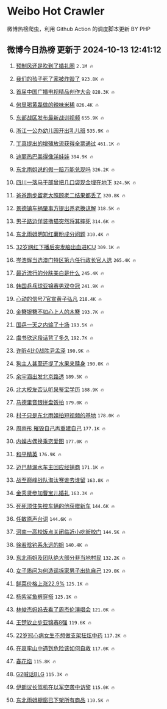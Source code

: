 # Weibo Hot Crawler 



微博热榜爬虫，利用 Github Action 的调度脚本更新 BY PHP 


## 微博今日热榜 更新于 2024-10-13 12:41:12 
1. [预制风还是吹到了婚礼圈](https://s.weibo.com/weibo?q=%23%E9%A2%84%E5%88%B6%E9%A3%8E%E8%BF%98%E6%98%AF%E5%90%B9%E5%88%B0%E4%BA%86%E5%A9%9A%E7%A4%BC%E5%9C%88%23&t=31&band_rank=1&Refer=top) `2.1M 🔥` 

1. [我们的孩子死了家被炸毁了](https://s.weibo.com/weibo?q=%23%E6%88%91%E4%BB%AC%E7%9A%84%E5%AD%A9%E5%AD%90%E6%AD%BB%E4%BA%86%E5%AE%B6%E8%A2%AB%E7%82%B8%E6%AF%81%E4%BA%86%23&t=31&band_rank=2&Refer=top) `923.8K 🔥` 

1. [首届中国广播电视精品创作大会](https://s.weibo.com/weibo?q=%23%E9%A6%96%E5%B1%8A%E4%B8%AD%E5%9B%BD%E5%B9%BF%E6%92%AD%E7%94%B5%E8%A7%86%E7%B2%BE%E5%93%81%E5%88%9B%E4%BD%9C%E5%A4%A7%E4%BC%9A%23&t=31&band_rank=3&Refer=top) `828.3K 🔥` 

1. [何炅喝黄磊做的辣味米稀](https://s.weibo.com/weibo?q=%23%E4%BD%95%E7%82%85%E5%96%9D%E9%BB%84%E7%A3%8A%E5%81%9A%E7%9A%84%E8%BE%A3%E5%91%B3%E7%B1%B3%E7%A8%80%23&t=31&band_rank=4&Refer=top) `826.4K 🔥` 

1. [东部战区发布最新战训视频](https://s.weibo.com/weibo?q=%23%E4%B8%9C%E9%83%A8%E6%88%98%E5%8C%BA%E5%8F%91%E5%B8%83%E6%9C%80%E6%96%B0%E6%88%98%E8%AE%AD%E8%A7%86%E9%A2%91%23&t=31&band_rank=5&Refer=top) `655.9K 🔥` 

1. [浙江一公办幼儿园开出乳儿班](https://s.weibo.com/weibo?q=%23%E6%B5%99%E6%B1%9F%E4%B8%80%E5%85%AC%E5%8A%9E%E5%B9%BC%E5%84%BF%E5%9B%AD%E5%BC%80%E5%87%BA%E4%B9%B3%E5%84%BF%E7%8F%AD%23&t=31&band_rank=6&Refer=top) `535.9K 🔥` 

1. [丁真提出的增殖放流获得全票通过](https://s.weibo.com/weibo?q=%E4%B8%81%E7%9C%9F%E6%8F%90%E5%87%BA%E7%9A%84%E5%A2%9E%E6%AE%96%E6%94%BE%E6%B5%81%E8%8E%B7%E5%BE%97%E5%85%A8%E7%A5%A8%E9%80%9A%E8%BF%87&t=31&band_rank=7&Refer=top) `461.1K 🔥` 

1. [迪丽热巴美得像洋娃娃](https://s.weibo.com/weibo?q=%23%E8%BF%AA%E4%B8%BD%E7%83%AD%E5%B7%B4%E7%BE%8E%E5%BE%97%E5%83%8F%E6%B4%8B%E5%A8%83%E5%A8%83%23&t=31&band_rank=8&Refer=top) `394.9K 🔥` 

1. [东北雨姐说的假一赔万能兑现吗](https://s.weibo.com/weibo?q=%23%E4%B8%9C%E5%8C%97%E9%9B%A8%E5%A7%90%E8%AF%B4%E7%9A%84%E5%81%87%E4%B8%80%E8%B5%94%E4%B8%87%E8%83%BD%E5%85%91%E7%8E%B0%E5%90%97%23&t=31&band_rank=9&Refer=top) `326.2K 🔥` 

1. [四川一落马干部曾把几口袋现金埋在地下](https://s.weibo.com/weibo?q=%23%E5%9B%9B%E5%B7%9D%E4%B8%80%E8%90%BD%E9%A9%AC%E5%B9%B2%E9%83%A8%E6%9B%BE%E6%8A%8A%E5%87%A0%E5%8F%A3%E8%A2%8B%E7%8E%B0%E9%87%91%E5%9F%8B%E5%9C%A8%E5%9C%B0%E4%B8%8B%23&t=31&band_rank=10&Refer=top) `324.5K 🔥` 

1. [爸爸跑步留老大照顾老二结果都丢了](https://s.weibo.com/weibo?q=%23%E7%88%B8%E7%88%B8%E8%B7%91%E6%AD%A5%E7%95%99%E8%80%81%E5%A4%A7%E7%85%A7%E9%A1%BE%E8%80%81%E4%BA%8C%E7%BB%93%E6%9E%9C%E9%83%BD%E4%B8%A2%E4%BA%86%23&t=31&band_rank=11&Refer=top) `320.8K 🔥` 

1. [景德镇车祸肇事方提出养老换谅解](https://s.weibo.com/weibo?q=%23%E6%99%AF%E5%BE%B7%E9%95%87%E8%BD%A6%E7%A5%B8%E8%82%87%E4%BA%8B%E6%96%B9%E6%8F%90%E5%87%BA%E5%85%BB%E8%80%81%E6%8D%A2%E8%B0%85%E8%A7%A3%23&t=31&band_rank=12&Refer=top) `318.5K 🔥` 

1. [男子路边佯装撸猫突然将其摔死](https://s.weibo.com/weibo?q=%23%E7%94%B7%E5%AD%90%E8%B7%AF%E8%BE%B9%E4%BD%AF%E8%A3%85%E6%92%B8%E7%8C%AB%E7%AA%81%E7%84%B6%E5%B0%86%E5%85%B6%E6%91%94%E6%AD%BB%23&t=31&band_rank=13&Refer=top) `314.6K 🔥` 

1. [东北雨姐明知红薯粉成分问题](https://s.weibo.com/weibo?q=%23%E4%B8%9C%E5%8C%97%E9%9B%A8%E5%A7%90%E6%98%8E%E7%9F%A5%E7%BA%A2%E8%96%AF%E7%B2%89%E6%88%90%E5%88%86%E9%97%AE%E9%A2%98%23&t=31&band_rank=14&Refer=top) `310.4K 🔥` 

1. [32岁网红下播后突发脑出血进ICU](https://s.weibo.com/weibo?q=%2332%E5%B2%81%E7%BD%91%E7%BA%A2%E4%B8%8B%E6%92%AD%E5%90%8E%E7%AA%81%E5%8F%91%E8%84%91%E5%87%BA%E8%A1%80%E8%BF%9BICU%23&t=31&band_rank=15&Refer=top) `309.1K 🔥` 

1. [岑浩辉当选澳门特区第六任行政长官人选](https://s.weibo.com/weibo?q=%23%E5%B2%91%E6%B5%A9%E8%BE%89%E5%BD%93%E9%80%89%E6%BE%B3%E9%97%A8%E7%89%B9%E5%8C%BA%E7%AC%AC%E5%85%AD%E4%BB%BB%E8%A1%8C%E6%94%BF%E9%95%BF%E5%AE%98%E4%BA%BA%E9%80%89%23&t=31&band_rank=16&Refer=top) `265.4K 🔥` 

1. [最近流行的分肤美白是什么](https://s.weibo.com/weibo?q=%23%E6%9C%80%E8%BF%91%E6%B5%81%E8%A1%8C%E7%9A%84%E5%88%86%E8%82%A4%E7%BE%8E%E7%99%BD%E6%98%AF%E4%BB%80%E4%B9%88%23&t=31&band_rank=17&Refer=top) `245.4K 🔥` 

1. [韩国乒乓球亚锦赛男双夺冠](https://s.weibo.com/weibo?q=%23%E9%9F%A9%E5%9B%BD%E4%B9%92%E4%B9%93%E7%90%83%E4%BA%9A%E9%94%A6%E8%B5%9B%E7%94%B7%E5%8F%8C%E5%A4%BA%E5%86%A0%23&t=31&band_rank=18&Refer=top) `241.9K 🔥` 

1. [心动的信号7官宣黄子弘凡](https://s.weibo.com/weibo?q=%23%E5%BF%83%E5%8A%A8%E7%9A%84%E4%BF%A1%E5%8F%B77%E5%AE%98%E5%AE%A3%E9%BB%84%E5%AD%90%E5%BC%98%E5%87%A1%23&t=31&band_rank=19&Refer=top) `218.4K 🔥` 

1. [金簪银簪不如心上人的木簪](https://s.weibo.com/weibo?q=%E9%87%91%E7%B0%AA%E9%93%B6%E7%B0%AA%E4%B8%8D%E5%A6%82%E5%BF%83%E4%B8%8A%E4%BA%BA%E7%9A%84%E6%9C%A8%E7%B0%AA&t=31&band_rank=20&Refer=top) `193.7K 🔥` 

1. [国乒一天之内输了十场](https://s.weibo.com/weibo?q=%23%E5%9B%BD%E4%B9%92%E4%B8%80%E5%A4%A9%E4%B9%8B%E5%86%85%E8%BE%93%E4%BA%86%E5%8D%81%E5%9C%BA%23&t=31&band_rank=21&Refer=top) `193.5K 🔥` 

1. [虞书欣这段话背了多久](https://s.weibo.com/weibo?q=%E8%99%9E%E4%B9%A6%E6%AC%A3%E8%BF%99%E6%AE%B5%E8%AF%9D%E8%83%8C%E4%BA%86%E5%A4%9A%E4%B9%85&t=31&band_rank=22&Refer=top) `192.7K 🔥` 

1. [许昕4比0战胜尹孟泽](https://s.weibo.com/weibo?q=%23%E8%AE%B8%E6%98%954%E6%AF%940%E6%88%98%E8%83%9C%E5%B0%B9%E5%AD%9F%E6%B3%BD%23&t=31&band_rank=23&Refer=top) `190.9K 🔥` 

1. [狗主人甚至还提了水果来赎身](https://s.weibo.com/weibo?q=%E7%8B%97%E4%B8%BB%E4%BA%BA%E7%94%9A%E8%87%B3%E8%BF%98%E6%8F%90%E4%BA%86%E6%B0%B4%E6%9E%9C%E6%9D%A5%E8%B5%8E%E8%BA%AB&t=31&band_rank=24&Refer=top) `190.0K 🔥` 

1. [余宇涵出发北京路透](https://s.weibo.com/weibo?q=%23%E4%BD%99%E5%AE%87%E6%B6%B5%E5%87%BA%E5%8F%91%E5%8C%97%E4%BA%AC%E8%B7%AF%E9%80%8F%23&t=31&band_rank=25&Refer=top) `189.5K 🔥` 

1. [北大校友否认听泉鉴宝学历](https://s.weibo.com/weibo?q=%23%E5%8C%97%E5%A4%A7%E6%A0%A1%E5%8F%8B%E5%90%A6%E8%AE%A4%E5%90%AC%E6%B3%89%E9%89%B4%E5%AE%9D%E5%AD%A6%E5%8E%86%23&t=31&band_rank=26&Refer=top) `188.9K 🔥` 

1. [马德里音银拼盘饭拍](https://s.weibo.com/weibo?q=%E9%A9%AC%E5%BE%B7%E9%87%8C%E9%9F%B3%E9%93%B6%E6%8B%BC%E7%9B%98%E9%A5%AD%E6%8B%8D&t=31&band_rank=27&Refer=top) `179.0K 🔥` 

1. [村子只是东北雨姐拍短视频的基地](https://s.weibo.com/weibo?q=%23%E6%9D%91%E5%AD%90%E5%8F%AA%E6%98%AF%E4%B8%9C%E5%8C%97%E9%9B%A8%E5%A7%90%E6%8B%8D%E7%9F%AD%E8%A7%86%E9%A2%91%E7%9A%84%E5%9F%BA%E5%9C%B0%23&t=31&band_rank=28&Refer=top) `178.0K 🔥` 

1. [周雨彤 摧毁自己再重建自己](https://s.weibo.com/weibo?q=%E5%91%A8%E9%9B%A8%E5%BD%A4%20%E6%91%A7%E6%AF%81%E8%87%AA%E5%B7%B1%E5%86%8D%E9%87%8D%E5%BB%BA%E8%87%AA%E5%B7%B1&t=31&band_rank=29&Refer=top) `177.1K 🔥` 

1. [内娱古偶换乘恋爱图](https://s.weibo.com/weibo?q=%23%E5%86%85%E5%A8%B1%E5%8F%A4%E5%81%B6%E6%8D%A2%E4%B9%98%E6%81%8B%E7%88%B1%E5%9B%BE%23&t=31&band_rank=30&Refer=top) `177.0K 🔥` 

1. [和平精英](https://s.weibo.com/weibo?q=%E5%92%8C%E5%B9%B3%E7%B2%BE%E8%8B%B1&t=31&band_rank=31&Refer=top) `176.9K 🔥` 

1. [迈巴赫漏水车主回应经销商](https://s.weibo.com/weibo?q=%23%E8%BF%88%E5%B7%B4%E8%B5%AB%E6%BC%8F%E6%B0%B4%E8%BD%A6%E4%B8%BB%E5%9B%9E%E5%BA%94%E7%BB%8F%E9%94%80%E5%95%86%23&t=31&band_rank=32&Refer=top) `171.1K 🔥` 

1. [战至巅峰战队淘汰赛谁去谁留](https://s.weibo.com/weibo?q=%23%E6%88%98%E8%87%B3%E5%B7%85%E5%B3%B0%E6%88%98%E9%98%9F%E6%B7%98%E6%B1%B0%E8%B5%9B%E8%B0%81%E5%8E%BB%E8%B0%81%E7%95%99%23&t=31&band_rank=33&Refer=top) `163.8K 🔥` 

1. [金秀贤参加曹宝儿婚礼](https://s.weibo.com/weibo?q=%23%E9%87%91%E7%A7%80%E8%B4%A4%E5%8F%82%E5%8A%A0%E6%9B%B9%E5%AE%9D%E5%84%BF%E5%A9%9A%E7%A4%BC%23&t=31&band_rank=34&Refer=top) `163.3K 🔥` 

1. [死死顶住失控车辆的他获赠新车](https://s.weibo.com/weibo?q=%23%E6%AD%BB%E6%AD%BB%E9%A1%B6%E4%BD%8F%E5%A4%B1%E6%8E%A7%E8%BD%A6%E8%BE%86%E7%9A%84%E4%BB%96%E8%8E%B7%E8%B5%A0%E6%96%B0%E8%BD%A6%23&t=31&band_rank=35&Refer=top) `144.6K 🔥` 

1. [任敏原声台词](https://s.weibo.com/weibo?q=%E4%BB%BB%E6%95%8F%E5%8E%9F%E5%A3%B0%E5%8F%B0%E8%AF%8D&t=31&band_rank=36&Refer=top) `144.6K 🔥` 

1. [河南一高校饭点关闭临近小吃街校门](https://s.weibo.com/weibo?q=%23%E6%B2%B3%E5%8D%97%E4%B8%80%E9%AB%98%E6%A0%A1%E9%A5%AD%E7%82%B9%E5%85%B3%E9%97%AD%E4%B8%B4%E8%BF%91%E5%B0%8F%E5%90%83%E8%A1%97%E6%A0%A1%E9%97%A8%23&t=31&band_rank=37&Refer=top) `144.5K 🔥` 

1. [徐若晗钓系永远的姐](https://s.weibo.com/weibo?q=%E5%BE%90%E8%8B%A5%E6%99%97%E9%92%93%E7%B3%BB%E6%B0%B8%E8%BF%9C%E7%9A%84%E5%A7%90&t=31&band_rank=38&Refer=top) `140.4K 🔥` 

1. [东北雨姐及团队绝大部分非当地村民](https://s.weibo.com/weibo?q=%23%E4%B8%9C%E5%8C%97%E9%9B%A8%E5%A7%90%E5%8F%8A%E5%9B%A2%E9%98%9F%E7%BB%9D%E5%A4%A7%E9%83%A8%E5%88%86%E9%9D%9E%E5%BD%93%E5%9C%B0%E6%9D%91%E6%B0%91%23&t=31&band_rank=39&Refer=top) `132.2K 🔥` 

1. [女子质问为何造谣拆家男子出轨自己](https://s.weibo.com/weibo?q=%23%E5%A5%B3%E5%AD%90%E8%B4%A8%E9%97%AE%E4%B8%BA%E4%BD%95%E9%80%A0%E8%B0%A3%E6%8B%86%E5%AE%B6%E7%94%B7%E5%AD%90%E5%87%BA%E8%BD%A8%E8%87%AA%E5%B7%B1%23&t=31&band_rank=40&Refer=top) `129.0K 🔥` 

1. [鲜菜价格上涨22.9%](https://s.weibo.com/weibo?q=%23%E9%B2%9C%E8%8F%9C%E4%BB%B7%E6%A0%BC%E4%B8%8A%E6%B6%A822.9%25%23&t=31&band_rank=41&Refer=top) `125.1K 🔥` 

1. [杨紫鲨鱼裤穿搭](https://s.weibo.com/weibo?q=%23%E6%9D%A8%E7%B4%AB%E9%B2%A8%E9%B1%BC%E8%A3%A4%E7%A9%BF%E6%90%AD%23&t=31&band_rank=42&Refer=top) `125.1K 🔥` 

1. [林俊杰妈妈去看了周杰伦演唱会](https://s.weibo.com/weibo?q=%23%E6%9E%97%E4%BF%8A%E6%9D%B0%E5%A6%88%E5%A6%88%E5%8E%BB%E7%9C%8B%E4%BA%86%E5%91%A8%E6%9D%B0%E4%BC%A6%E6%BC%94%E5%94%B1%E4%BC%9A%23&t=31&band_rank=43&Refer=top) `121.0K 🔥` 

1. [王楚钦止步亚锦赛8强](https://s.weibo.com/weibo?q=%23%E7%8E%8B%E6%A5%9A%E9%92%A6%E6%AD%A2%E6%AD%A5%E4%BA%9A%E9%94%A6%E8%B5%9B8%E5%BC%BA%23&t=31&band_rank=44&Refer=top) `119.6K 🔥` 

1. [22岁冠心病女生不想做支架狂炫中药](https://s.weibo.com/weibo?q=%2322%E5%B2%81%E5%86%A0%E5%BF%83%E7%97%85%E5%A5%B3%E7%94%9F%E4%B8%8D%E6%83%B3%E5%81%9A%E6%94%AF%E6%9E%B6%E7%8B%82%E7%82%AB%E4%B8%AD%E8%8D%AF%23&t=31&band_rank=45&Refer=top) `117.2K 🔥` 

1. [在哀牢山中遇到危险该如何自救](https://s.weibo.com/weibo?q=%23%E5%9C%A8%E5%93%80%E7%89%A2%E5%B1%B1%E4%B8%AD%E9%81%87%E5%88%B0%E5%8D%B1%E9%99%A9%E8%AF%A5%E5%A6%82%E4%BD%95%E8%87%AA%E6%95%91%23&t=31&band_rank=46&Refer=top) `117.0K 🔥` 

1. [春花焰](https://s.weibo.com/weibo?q=%E6%98%A5%E8%8A%B1%E7%84%B0&t=31&band_rank=47&Refer=top) `115.8K 🔥` 

1. [G2喊话BLG](https://s.weibo.com/weibo?q=%23G2%E5%96%8A%E8%AF%9DBLG%23&t=31&band_rank=48&Refer=top) `115.3K 🔥` 

1. [伊朗议长驾机在以军空袭中访黎](https://s.weibo.com/weibo?q=%23%E4%BC%8A%E6%9C%97%E8%AE%AE%E9%95%BF%E9%A9%BE%E6%9C%BA%E5%9C%A8%E4%BB%A5%E5%86%9B%E7%A9%BA%E8%A2%AD%E4%B8%AD%E8%AE%BF%E9%BB%8E%23&t=31&band_rank=49&Refer=top) `115.0K 🔥` 

1. [东北雨姐橱窗已下架所有商品](https://s.weibo.com/weibo?q=%23%E4%B8%9C%E5%8C%97%E9%9B%A8%E5%A7%90%E6%A9%B1%E7%AA%97%E5%B7%B2%E4%B8%8B%E6%9E%B6%E6%89%80%E6%9C%89%E5%95%86%E5%93%81%23&t=31&band_rank=50&Refer=top) `110.5K 🔥` 

